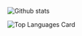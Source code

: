 ![Github stats](https://github-readme-stats.vercel.app/api?username=maiavelli&theme=jolly&show_icons=true&count_private=true)

![Top Languages Card](https://github-readme-stats.vercel.app/api/top-langs/?username=maiavelli&layout=compact&theme=jolly)
